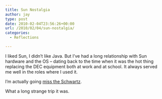 ```yaml
---
title: Sun Nostalgia
author: jay
type: post
date: 2010-02-04T23:56:26+00:00
url: /2010/02/04/sun-nostalgia/
categories:
  - Reflections

---
```

I liked Sun, I didn’t like Java. But I’ve had a long relationship with Sun hardware and the OS &#8211; dating back to the time when it was the hot thing replacing the DEC equipment both at work and at school. It always served me well in the roles where I used it.

I’m actually going [miss the Schwartz][1].

What a long strange trip it was.

 [1]: https://rambleon.org/2007/08/28/javaballs/